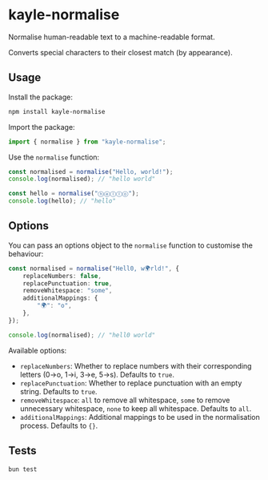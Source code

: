 # kayle-normalise

Normalise human-readable text to a machine-readable format.

Converts special characters to their closest match (by appearance).

## Usage

Install the package:

```bash
npm install kayle-normalise
```

Import the package:

```ts
import { normalise } from "kayle-normalise";
```

Use the `normalise` function:

```ts
const normalised = normalise("Hello, world!");
console.log(normalised); // "hello world"

const hello = normalise("ⓗⓔⓛⓛⓞ");
console.log(hello); // "hello"
```

## Options

You can pass an options object to the `normalise` function to customise the behaviour:

```ts
const normalised = normalise("Hell0, w🌍rld!", {
	replaceNumbers: false,
	replacePunctuation: true,
	removeWhitespace: "some",
	additionalMappings: {
		"🌍": "o",
	},
});

console.log(normalised); // "hell0 world"
```

Available options:

- `replaceNumbers`: Whether to replace numbers with their corresponding letters (0->o, 1->i, 3->e, 5->s). Defaults to `true`.
- `replacePunctuation`: Whether to replace punctuation with an empty string. Defaults to `true`.
- `removeWhitespace`: `all` to remove all whitespace, `some` to remove unnecessary whitespace, `none` to keep all whitespace. Defaults to `all`.
- `additionalMappings`: Additional mappings to be used in the normalisation process. Defaults to `{}`.

## Tests

```bash
bun test
```
